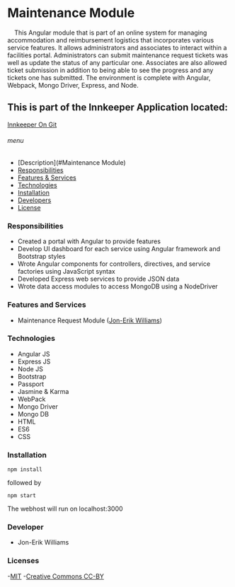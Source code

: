 # Maintenance Module 
&nbsp;&nbsp;&nbsp;&nbsp;This Angular module that is part of an online system for managing accommodation and reimbursement logistics that incorporates various service features. It allows administrators and associates to interact within a facilities portal. Administrators can submit maintenance request tickets was well as update the status of any particular one. Associates are also allowed ticket submission in addition to being able to see the progress and any tickets one has submitted. The environment is complete with Angular, Webpack, Mongo Driver, Express, and Node.

## This is part of the Innkeeper Application located:
[Innkeeper On Git](https://github.com/revature-js/innkeeper)


###### menu
- [Description](#Maintenance Module)
- [Responsibilities](#responsibilities)
- [Features & Services](#features-and-services)
- [Technologies](#technologies)
- [Installation](#installation)
- [Developers](#developers)
- [License](#license)

### Responsibilities
- Created a portal with Angular to provide features
- Develop UI dashboard for each service using Angular framework and Bootstrap styles
- Wrote Angular components for controllers, directives, and service factories using JavaScript syntax
- Developed Express web services to provide JSON data
- Wrote data access modules to access MongoDB using a NodeDriver


### Features and Services

- Maintenance Request Module ([Jon-Erik Williams](#developers))

### Technologies
- Angular JS
- Express JS
- Node JS
- Bootstrap
- Passport
- Jasmine & Karma
- WebPack
- Mongo Driver
- Mongo DB
- HTML
- ES6
- CSS

### Installation
~~~~
npm install
~~~~
followed by
~~~~
npm start
~~~~
The webhost will run on localhost:3000

### Developer

- Jon-Erik Williams

### Licenses
-[MIT](https://github.com/revature-js/Innkeeper/blob/master/LICENSE)
-[Creative Commons CC-BY](https://creativecommons.org/licenses/by/4.0/legalcode)


